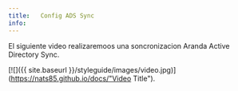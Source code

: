 ```yaml
---
title:   Config ADS Sync
info:
---
```


El siguiente video realizaremoos una soncronizacion Aranda Active Directory Sync.



[![]({{ site.baseurl }}/styleguide/images/video.jpg)](https://nats85.github.io/docs/"Video Title").
